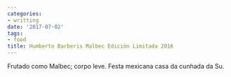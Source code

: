 ```yaml
---
categories:
- writting
date: '2017-07-02'
tags:
- food
title: Humberto Barberis Malbec Edición Limitada 2016
---
```


Frutado como Malbec; corpo leve. Festa mexicana casa da cunhada da Su.